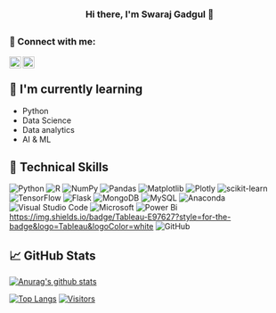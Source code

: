 
<h3 align="center">
Hi there, I'm Swaraj Gadgul</a> 👋
</h3>

<h2 align="center">

</h2> 

### 🤝 Connect with me:

<a href="https://www.linkedin.com/in/swaraj-gadgul-91a286129/"><img align="left" src="https://raw.githubusercontent.com/yushi1007/yushi1007/main/images/linkedin.svg" alt="Yu Shi | LinkedIn" width="21px"/></a>

<a href="https://www.instagram.com/mr.swaraj___/"><img align="left" src="https://raw.githubusercontent.com/yushi1007/yushi1007/main/images/instagram.svg" alt="Yu Shi | Instagram" width="21px"/></a>


</br>



## 🌱 I'm currently learning

- Python
- Data Science
- Data analytics
- AI & ML
## 💼 Technical Skills

![Python](https://img.shields.io/badge/python-3670A0?style=for-the-badge&logo=python&logoColor=ffdd54)
![R](https://img.shields.io/badge/r-%23276DC3.svg?style=for-the-badge&logo=r&logoColor=white)
![NumPy](https://img.shields.io/badge/numpy-%23013243.svg?style=for-the-badge&logo=numpy&logoColor=white)
![Pandas](https://img.shields.io/badge/pandas-%23150458.svg?style=for-the-badge&logo=pandas&logoColor=white)
![Matplotlib](https://img.shields.io/badge/Matplotlib-%23ffffff.svg?style=for-the-badge&logo=Matplotlib&logoColor=black)
![Plotly](https://img.shields.io/badge/Plotly-%233F4F75.svg?style=for-the-badge&logo=plotly&logoColor=white)
![scikit-learn](https://img.shields.io/badge/scikit--learn-%23F7931E.svg?style=for-the-badge&logo=scikit-learn&logoColor=white)
![TensorFlow](https://img.shields.io/badge/TensorFlow-%23FF6F00.svg?style=for-the-badge&logo=TensorFlow&logoColor=white)
![Flask](https://img.shields.io/badge/flask-%23000.svg?style=for-the-badge&logo=flask&logoColor=white)
![MongoDB](https://img.shields.io/badge/MongoDB-%234ea94b.svg?style=for-the-badge&logo=mongodb&logoColor=white)
![MySQL](https://img.shields.io/badge/mysql-%2300f.svg?style=for-the-badge&logo=mysql&logoColor=white)
![Anaconda](https://img.shields.io/badge/Anaconda-%2344A833.svg?style=for-the-badge&logo=anaconda&logoColor=white)
![Visual Studio Code](https://img.shields.io/badge/Visual%20Studio%20Code-0078d7.svg?style=for-the-badge&logo=visual-studio-code&logoColor=white)
![Microsoft](https://img.shields.io/badge/Microsoft-0078D4?style=for-the-badge&logo=microsoft&logoColor=white)
![Power Bi](https://img.shields.io/badge/power_bi-F2C811?style=for-the-badge&logo=powerbi&logoColor=black)
https://img.shields.io/badge/Tableau-E97627?style=for-the-badge&logo=Tableau&logoColor=white
![GitHub](https://img.shields.io/badge/github-%23121011.svg?style=for-the-badge&logo=github&logoColor=white)
</br>





## 📈 GitHub Stats 

[![Anurag's github stats](https://github-readme-stats.vercel.app/api?username=swarajgadgul)](https://github.com/swarajgadgul)


[![Top Langs](https://github-readme-stats.vercel.app/api/top-langs/?username=swarajgadgul&layout=compact)](https://github.com/swarajgadgul)
[![Visitors](https://visitor-badge.glitch.me/badge?page_id=swarajgadgul.swarajgadgul)](https://github.com/swarajgadgul)

